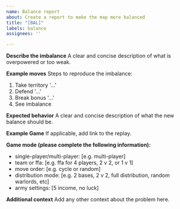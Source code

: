```yaml
---
name: Balance report
about: Create a report to make the map more balanced
title: "[BAL]"
labels: balance
assignees: ''

---
```


**Describe the imbalance**
A clear and concise description of what is overpowered or too weak.

**Example moves**
Steps to reproduce the imbalance:
1. Take territory '...'
2. Defend '...'
3. Break bonus '...'
4. See imbalance

**Expected behavior**
A clear and concise description of what the new balance should be.

**Example Game**
If applicable, add link to the replay.

**Game mode (please complete the following information):**
 - single-player/multi-player: [e.g. multi-player]
 - team or ffa: [e.g. ffa for 4 players, 2 v 2, or 1 v 1] 
 - move order: [e.g. cycle or random]
 - distribution mode: [e.g. 2 bases, 2 v 2, full distribution, random warlords, etc]
 - army settings: [5 income, no luck]

**Additional context**
Add any other context about the problem here.
